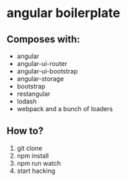 # angular boilerplate

## Composes with:
- angular
- angular-ui-router
- angular-ui-bootstrap
- angular-storage
- bootstrap
- restangular
- lodash
- webpack and a bunch of loaders

## How to?
1. git clone
2. npm install
3. npm run watch
4. start hacking
